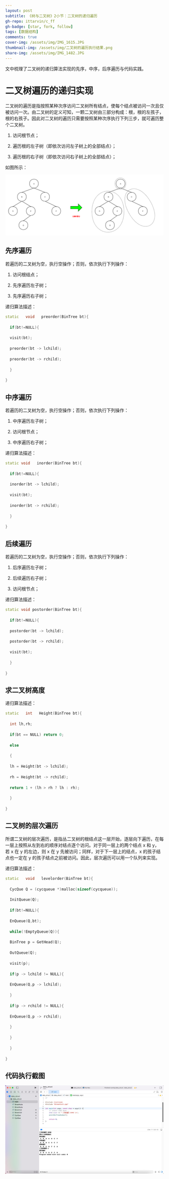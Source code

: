 ```yaml
---
layout: post
subtitle: 《树与二叉树》2小节：二叉树的递归遍历
gh-repo: ittarvin/c_ff
gh-badge: [star, fork, follow]
tags: [数据结构]
comments: true
cover-img: /assets/img/IMG_1615.JPG
thumbnail-img: /assets/img/二叉树的遍历执行结果.png
share-img: /assets/img/IMG_1482.JPG
---
```

文中梳理了二叉树的递归算法实现的先序，中序，后序遍历与代码实践。

# 二叉树遍历的递归实现

二叉树的遍历是指按照某种次序访问二叉树所有结点，使每个结点被访问一次且仅被访问一次。由二叉树的定义可知，一颗二叉树由三部分构成：根，根的左孩子，根的右孩子。因此对二叉树的遍历只需要按照某种次序执行下列三步，就可遍历整个二叉树。

1. 访问根节点；

2. 遍历根的左子树（即依次访问左子树上的全部结点）；

3. 遍历根的右子树（即依次访问右子树上的全部结点）；

如图所示：

![二叉树的遍历.png](/assets/img/二叉树的遍历.png)

## 先序遍历
若遍历的二叉树为空，执行空操作；否则，依次执行下列操作：

1. 访问根结点；

2. 先序遍历左子树；

3. 先序遍历右子树；

递归算法描述：

```cpp
static   void   preorder(BinTree bt){

  if(bt!=NULL){

  visit(bt);

  preorder(bt -> lchild);

  preorder(bt -> rchild);

  }

}
```

## 中序遍历
若遍历的二叉树为空，执行空操作；否则，依次执行下列操作：

1. 中序遍历左子树；

2. 访问根节点；

3. 中序遍历右子树；

递归算法描述：

```cpp
static void   inorder(BinTree bt){

  if(bt!=NULL){

  inorder(bt -> lchild);

  visit(bt);

  inorder(bt -> rchild);

  }

}
```

## 后续遍历
若遍历的二叉树为空，执行空操作；否则，依次执行下列操作：

1. 后序遍历左子树；

2. 后续遍历右子树；

3. 访问根节点； 

递归算法描述：

```cpp
static void postorder(BinTree bt){

  if(bt!=NULL){

  postorder(bt -> lchild);

  postorder(bt -> rchild);

  visit(bt);

  }

}
```

##  求二叉树高度

递归算法描述：

```cpp
static   int   Height(BinTree bt){

  int lh,rh;

  if(bt == NULL) return 0;

  else

  {

  lh = Height(bt -> lchild);

  rh = Height(bt -> rchild);

  return 1 + (lh > rh ? lh : rh);

  }

}
```
## 二叉树的层次遍历
所谓二叉树的层次遍历，是指丛二叉树的根结点这一层开始，逐层向下遍历，在每一层上按照从左到右的顺序对结点逐个访问。对于同一层上的两个结点 x 和 y， 若 x 在 y 的左边，则 x 在 y 先被访问；同样，对于下一层上的结点，x 的孩子结点也一定在 y 的孩子结点之前被访问。因此，层次遍历可以用一个队列来实现。

递归算法描述：

```cpp
static   void   levelorder(BinTree bt){

  CycQue Q = (cycqueue *)malloc(sizeof(cycqueue));

  InitQueue(Q);

  if(bt!=NULL){

  EnQueue(Q,bt);

  while(!EmptyQueue(Q)){

  BinTree p = GetHead(Q);

  OutQueue(Q);

  visit(p);

  if(p -> lchild != NULL){

  EnQueue(Q,p -> lchild);

  }

  if(p -> rchild != NULL){

  EnQueue(Q,p -> rchild);

  }

  }

  }

}
```
## 代码执行截图

![二叉树的遍历执行结果.png](/assets/img/二叉树的遍历执行结果.png)